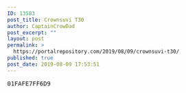 ```yaml
---
ID: 13583
post_title: Crownsuvi T30
author: CaptainCrowDad
post_excerpt: ""
layout: post
permalink: >
  https://portalrepository.com/2019/08/09/crownsuvi-t30/
published: true
post_date: 2019-08-09 17:53:51
---
```

<pre>01FAFE7FF6D9</pre>